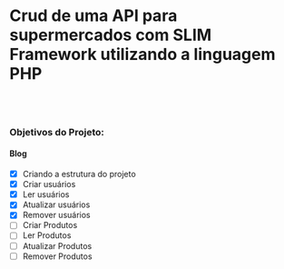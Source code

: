 # Crud de uma API para supermercados com SLIM Framework utilizando a linguagem PHP
<div align="center">
  <!-- <img align="center" src="https://github.com/Marlon-Paulo-da-Silva/Login-SLIM-PHP-JS/blob/main/recursos/image_2022_08_23T17_58_27_366Z.png" alt="demo" height="200">
  <br />
  <br />
  <img align="center" src="https://github.com/Marlon-Paulo-da-Silva/Login-SLIM-PHP-JS/blob/main/recursos/image_2022_08_23T17_58_36_584Z.png" alt="demo" height="200"> -->
</div>
 
<br />
<br />
<h3>Objetivos do Projeto:</h3>

<h4>Blog</h4>

- [x] Criando a estrutura do projeto
- [x] Criar usuários
- [x] Ler usuários
- [x] Atualizar usuários
- [x] Remover usuários
- [ ] Criar Produtos
- [ ] Ler Produtos
- [ ] Atualizar Produtos
- [ ] Remover Produtos
